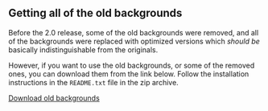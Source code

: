 ## Getting all of the old backgrounds

Before the 2.0 release, some of the old backgrounds were removed, and all of the backgrounds were replaced with optimized versions which _should be_ basically indistinguishable from the originals.

However, if you want to use the old backgrounds, or some of the removed ones, you can download them from the link below.
Follow the installation instructions in the `README.txt` file in the zip archive.

[Download old backgrounds](https://github.com/mypaint/mypaint/releases/download/v1.2.1/mypaint-1.2.1-backgrounds.zip)